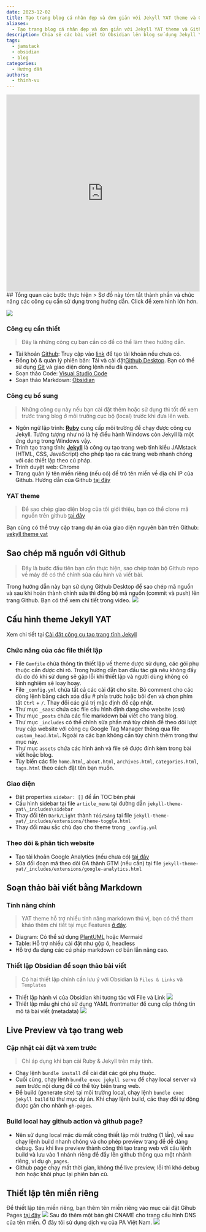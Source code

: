 ```yaml
---
date: 2023-12-02
title: Tạo trang blog cá nhân đẹp và đơn giản với Jekyll YAT theme và Github Pages
aliases:
  - Tạo trang blog cá nhân đẹp và đơn giản với Jekyll YAT theme và Github Pages
description: Chia sẻ các bài viết từ Obsidian lên blog sử dụng Jekyll YAT theme và Github Pages hoàn toàn miễn phí
tags:
  - jamstack
  - obsidian
  - blog
categories:
  - Hướng dẫn
authors:
  - thinh-vu
---
```


<div style="display: flex; justify-content: center;">
<iframe width="914" height="514"src="https://www.youtube.com/embed/Q57Rv-LG1FQ?si=SGKIDxFM1QMBEpzR" title="YouTube video player" frameborder="0" allow="accelerometer; autoplay; clipboard-write; encrypted-media; gyroscope; picture-in-picture; web-share" allowfullscreen></iframe>
</div>
## Tổng quan các bước thực hiện
> Sơ đồ này tóm tắt thành phần và chức năng các công cụ cần sử dụng trong hướng dẫn. Click để xem hình lớn hơn.

![](../../../assets/images/cau-hinh-trang-blog-voi-jekyll-yat-theme-obsidian-markdown.png)

### Công cụ cần thiết
> Đây là những công cụ bạn cần có để có thể làm theo hướng dẫn.

- Tài khoản [Github](https://github.com/): Truy cập vào [link](https://github.com/signup) để tạo tài khoản nếu chưa có.
- Đồng bộ & quản lý phiên bản: Tải và cài đặt[Github Desktop](https://desktop.github.com/). Bạn có thể sử dụng [Git](https://git-scm.com/downloads) và giao diện dòng lệnh nếu đã quen.
- Soạn thảo Code: [Visual Studio Code](https://code.visualstudio.com/download)
- Soạn thảo Markdown: [Obsidian](https://obsidian.md/)

### Công cụ bổ sung
> Những công cụ này nếu bạn cài đặt thêm hoặc sử dụng thì tốt để xem trước trang blog ở môi trường cục bộ (local) trước khi đưa lên web.

- Ngôn ngữ lập trình: **[Ruby](https://www.ruby-lang.org/vi/)** cung cấp môi trường để chạy được công cụ Jekyll. Tưởng tượng như nó là hệ điều hành Windows còn Jekyll là một ứng dụng trong Windows vậy.
- Trình tạo trang tĩnh: **[Jekyll](https://jekyllrb.com/)** là công cụ tạo trang web tĩnh kiểu JAMstack (HTML, CSS, JavaScript) cho phép tạo ra các trang web nhanh chóng với các thiết lập theo cú pháp.
- Trình duyệt web: Chrome
- Trang quản lý tên miền riêng (nếu có) để trỏ tên miền về địa chỉ IP của Github. Hướng dẫn của Github [tại đây](https://docs.github.com/en/pages/configuring-a-custom-domain-for-your-github-pages-site/managing-a-custom-domain-for-your-github-pages-site)

### YAT theme

> Để sao chép giao diện blog của tôi giới thiệu, bạn có thể clone mã nguồn trên github [tại đây](https://github.com/thinh-vu/learn-anything)

Bạn cũng có thể truy cập trang dự án của giao diện nguyên bản trên Github: [yekyll theme yat](https://jeffreytse.github.io/jekyll-theme-yat/about.html)
## Sao chép mã nguồn với Github
> Đây là bước đầu tiên bạn cần thực hiện, sao chép toàn bộ Github repo về máy để có thể chỉnh sửa cấu hình và viết bài. 

Trong hướng dẫn này bạn sử dụng Github Desktop để sao chép mã nguồn và sau khi hoàn thành chỉnh sửa thì đồng bộ mã nguồn (commit và push) lên trang Github. Bạn có thể xem chi tiết trong video.
![](../../../assets/images/clone-github-repo-toan-bo-ma-nguon-de-chinh-sua.png)
## Cấu hình theme Jekyll YAT
Xem chi tiết tại [Cài đặt công cụ tạo trang tĩnh Jekyll](https://learn-anything.vn/kien-thuc/cong-nghe/jamstack/cai-dat-cong-cu-tao-trang-web-tinh-jekyll-ssg/)
### Chức năng của các file thiết lập
- File `Gemfile` chứa thông tin thiết lập về theme được sử dụng, các gói phụ thuộc cần được chỉ rõ. Trong hướng dẫn ban đầu tác giả nêu không đầy đủ do đó khi sử dụng sẽ gặp lỗi khi thiết lập và người dùng không có kinh nghiệm sẽ loay hoay.
- File `_config.yml` chứa tất cả các cài đặt cho site. Bỏ comment cho các dòng lệnh bằng cách xóa dấu # phía trước hoặc bôi đen và chọn phím tắt `Ctrl` + `/`. Thay đổi các giá trị mặc định để cập nhật.
- Thư mục `_saas`: chứa các file cấu hình định dạng cho website (css)
- Thư mục `_posts`  chứa các file markdown bài viết cho trang blog.
- Thư mục `_includes` có thể chỉnh sửa phần mã tùy chỉnh để theo dõi lượt truy cập website với công cụ Google Tag Manager thông qua file `custom_head.html`. Ngoài ra các bạn không cần tùy chỉnh thêm trong thư mục này. 
- Thư mục `assets` chứa các hình ảnh và file sẽ được đính kèm trong bài viết hoặc blog.
- Tùy biến các file `home.html`, `about.html`, `archives.html`, `categories.html`, `tags.html` theo cách đặt tên bạn muốn.
### Giao diện
- Đặt properties `sidebar: []` để ẩn TOC bên phải
- Cấu hình sidebar tại file `article_menu` tại đường dẫn `jekyll-theme-yat\_includes\sidebar`
- Thay đổi tên `Dark/Light` thành `Tối/Sáng` tại file `jekyll-theme-yat/_includes/extensions/theme-toggle.html`
- Thay đổi màu sắc chủ đạo cho theme trong `_config.yml`
### Theo dõi & phân tích website
- Tạo tài khoản Google Analytics (nếu chưa có) [tại đây](https://analytics.google.com/)
- Sửa đổi đoạn mã theo dõi GA thành GTM (nếu cần) tại file `jekyll-theme-yat/_includes/extensions/google-analytics.html`
## Soạn thảo bài viết bằng Markdown
### Tính năng chính
> YAT theme hỗ trợ nhiều tính năng markdown thú vị, bạn có thể tham khảo thêm chi tiết tại mục Features [ở đây](https://github.com/thinh-vu/learn-anything).

- Diagram: Có thể sử dụng [PlantUML](https://plantuml.com/guide) hoặc Mermaid
- Table: Hỗ trợ nhiều cài đặt như gộp ô, headless
- Hỗ trợ đa dạng các cú pháp markdown cơ bản lẫn nâng cao.
### Thiết lập Obsidian để soạn thảo bài viết
> Có hai thiết lập chính cần lưu ý với Obsidian là `Files & Links` và `Templates`

- Thiết lập hành vi của Obsidian khi tương tác với File và Link  ![](../../../assets/images/thiet-lap-file-link-trong-obsidian.png)
- Thiết lập mẫu ghi chú sử dụng YAML frontmatter để cung cấp thông tin mô tả bài viết (metadata)
  ![](../../../assets/images/thiet-lap-template-note-obsidian.png)
## Live Preview và tạo trang web
### Cập nhật cài đặt và xem trước
> Chỉ áp dụng khi bạn cài Ruby & Jekyll trên máy tính.

- Chạy lệnh `bundle install` để cài đặt các gói phụ thuộc.
- Cuối cùng, chạy lệnh `bundle exec jekyll serve` để chạy local server và xem trước nội dung để có thể tùy biến trang web.
- Để build (generate site) tại môi trường local, chạy lệnh `bundle exec jekyll build` từ thư mục dự án. Khi chạy lệnh build, các thay đổi tự động được gán cho nhánh `gh-pages`. 
### Build local hay github action và github page?
- Nên sử dụng local mặc dù mất công thiết lập môi trường (1 lần), về sau chạy lệnh build nhanh chóng và cho phép preview trang để dễ dàng debug. Sau khi live preview thành công thì tạo trang web với câu lệnh build và lưu vào 1 nhánh riêng để đẩy lên github thông qua một nhánh riêng, ví dụ `gh_pages`.
- Github page chạy mất thời gian, không thể live preview, lỗi thì khó debug hơn hoặc khôi phục lại phiên bản cũ.
## Thiết lập tên miền riêng
Để thiết lập tên miền riêng, bạn thêm tên miền riêng vào mục cài đặt Gihub Pages [tại đây](https://github.com/thinh-vu/learn-anything/settings/pages) 
![](../../../assets/images/cau-hinh-ten-mien-rieng-voi-Github-Page.png)
Sau đó thêm một bản ghi CNAME cho trang cấu hình DNS của tên miền. Ở đây tôi sử dụng dịch vụ của PA Việt Nam.
![](../../../assets/images/cau-hinh-dns-cho-trang-github-page.png)